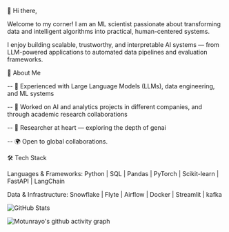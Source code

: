 👋 Hi there,

Welcome to my corner! I am an ML scientist passionate about transforming data and intelligent algorithms into practical, human-centered systems.

I enjoy building scalable, trustworthy, and interpretable AI systems — from LLM-powered applications to automated data pipelines and evaluation frameworks.

🚀 About Me

-- 🤖 Experienced with Large Language Models (LLMs), data engineering, and ML systems

-- 💼 Worked on AI and analytics projects in different companies, and through academic research collaborations

-- 🧠 Researcher at heart — exploring the depth of genai

-- 🌍 Open to global collaborations.


🛠️ Tech Stack

Languages & Frameworks:
Python | SQL | Pandas | PyTorch | Scikit-learn | FastAPI | LangChain 

Data & Infrastructure:
Snowflake | Flyte | Airflow | Docker | Streamlit | kafka


![GitHub Stats](https://github-readme-stats.vercel.app/api?username=Motunrayo244&show_icons=true&theme=radical)

![Motunrayo's github activity graph](https://github-readme-activity-graph.vercel.app/graph?username=Motunrayo244&theme=radical)

